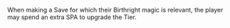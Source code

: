 When making a Save for which their Birthright magic is relevant, the player may spend an extra SPA to upgrade the Tier.